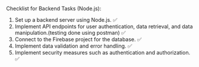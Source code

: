 Checklist for Backend Tasks (Node.js):
1. Set up a backend server using Node.js. ✅
2. Implement API endpoints for user authentication, data retrieval, and data manipulation.(testing done using postman) ✅
3. Connect to the Firebase project for the database. ✅
4. Implement data validation and error handling. ✅
5. Implement security measures such as authentication and authorization. ✅
